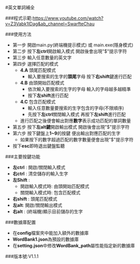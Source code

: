 #英文單詞補全

###程式示範:https://www.youtube.com/watch?v=Z3Vabk1IDag&ab_channel=SwarfteChau

###使用方法
* 第一步 開啟main.py(終端機提示模式) 或 main.exe(隱身模式)
* 第二步 按下**左ctrl**開啟輸入模式 開啟後會出現"$"提示字符
* 第三步 輸入任意數量的英文字
* 第四步 選擇匹配的模式
  * **4.A**  頭尾匹配模式
    * 輸入要搜索的生字的**頭尾**字母 按下**右shift**鍵進行匹配
  * **4.B** 由頭開始匹配模式
    * 依次輸入要搜索的生字的字母 輸入的字母越多越精準 
    * 按下**左shift**進行匹配
  * **4.C** 包含匹配模式
    * 輸入任意數量要搜索的生字包含的字母(不限順序) 
    * 先按下**左ctrl**關閉輸入模式 再按下**左shift**進行匹配
  * 進行匹配之後便會輸出對應**數字**表示成功匹配的單詞數量
* 第五步 按下**左alt鍵**開啟輸出模式 開啟後會出現"$"提示字符
* 第六步 按下鍵盤上**1~9**的按鍵 便出輸出對應匹配的生字
  * 如果按下的數字超過匹配的數字數量便會出現"$"提示字符
* 按下**esc**即時退出鍵盤監聽

###主要按鍵功能
* **左ctrl** : 開啟/關閉輸入模式
* **右ctrl** : 清空儲存的輸入生字
* **左Shift** : 
  * 開啟輸入模式時: 由頭開始匹配模式
  * 關閉輸入模式時: 包含匹配模式
* **右shift** : 頭尾匹配模式
* **左alt**: 開啟/關閉輸出模式
* **右alt** : (終端機)顯示目前儲存的生字

###數據庫配置
* 在**config**檔案夾中能加入額外的數據庫
* **WordBank1.json**為預設的數據庫
* 在**setting.json**中修改**WordBank_path**屬性能指定新的數據庫

###版本號:V1.1.1